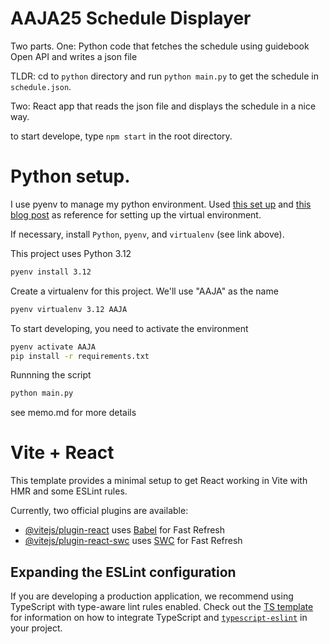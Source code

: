 # AAJA25 Schedule Displayer

Two parts. 
One: Python code that fetches the schedule using guidebook Open API and writes a json file

TLDR: cd to `python` directory and run `python main.py` to get the schedule in `schedule.json`.

Two: React app that reads the json file and displays the schedule in a nice way.

to start develope, type `npm start` in the root directory.


# Python setup. 

I use pyenv to manage my python environment. Used [this set up](https://github.com/BostonGlobe/data-school-closings-scraper?tab=readme-ov-file#setup) and [this blog post](https://medium.com/@miqui.ferrer/the-ultimate-guide-to-managing-python-virtual-environments-in-macos-c8cb49bf0a3c) as reference for setting up the virtual environment.

If necessary, install `Python`, `pyenv`, and `virtualenv` (see link above).

This project uses Python 3.12

```bash
pyenv install 3.12
```

Create a virtualenv for this project. We'll use "AAJA" as the name

```bash
pyenv virtualenv 3.12 AAJA
```
To start developing, you need to activate the environment

```bash
pyenv activate AAJA
pip install -r requirements.txt
```

Runnning the script
```bash
python main.py
```

see memo.md for more details


# Vite + React

This template provides a minimal setup to get React working in Vite with HMR and some ESLint rules.

Currently, two official plugins are available:

- [@vitejs/plugin-react](https://github.com/vitejs/vite-plugin-react/blob/main/packages/plugin-react) uses [Babel](https://babeljs.io/) for Fast Refresh
- [@vitejs/plugin-react-swc](https://github.com/vitejs/vite-plugin-react/blob/main/packages/plugin-react-swc) uses [SWC](https://swc.rs/) for Fast Refresh

## Expanding the ESLint configuration

If you are developing a production application, we recommend using TypeScript with type-aware lint rules enabled. Check out the [TS template](https://github.com/vitejs/vite/tree/main/packages/create-vite/template-react-ts) for information on how to integrate TypeScript and [`typescript-eslint`](https://typescript-eslint.io) in your project.

